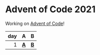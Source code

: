 # Advent of Code 2021

Working on [Advent of Code](https://adventofcode.com/)!

|  day | A                        | B                        |
| ---: | :----------------------- | :----------------------- |
|    1 | [**A**](01a/main.go) | [**B**](01b/main.go) |
